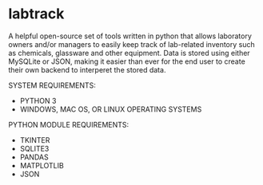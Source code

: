 # labtrack
A helpful open-source set of tools written in python that allows laboratory owners and/or managers to easily keep track of lab-related inventory such as chemicals, glassware and other equipment. Data is stored using either MySQLite or JSON, making it easier than ever for the end user to create their own backend to interperet the stored data.

SYSTEM REQUIREMENTS:
- PYTHON 3
- WINDOWS, MAC OS, OR LINUX OPERATING SYSTEMS

PYTHON MODULE REQUIREMENTS:
- TKINTER
- SQLITE3
- PANDAS
- MATPLOTLIB
- JSON
